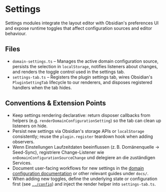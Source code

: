# Settings

Settings modules integrate the layout editor with Obsidian's preferences UI and expose runtime toggles that affect configuration sources and editor behaviour.

## Files

- `domain-settings.ts` – Manages the active domain configuration source, persists the selection in `localStorage`, notifies listeners about changes, and renders the toggle control used in the settings tab.
- `settings-tab.ts` – Registers the plugin settings tab, wires Obsidian's `PluginSettingTab` lifecycle to our renderers, and disposes registered handlers when the tab hides.

## Conventions & Extension Points

- Keep settings rendering declarative: return disposer callbacks from helpers (e.g. `renderDomainConfigurationSetting`) so the tab can clean up listeners on hide.
- Persist new settings via Obsidian's storage APIs or `localStorage` consistently; reuse the `plugin.register` teardown hook when adding observers.
- Wenn Einstellungen Laufzeitdaten beeinflussen (z. B. Domänenquelle → Seed-Sync), registriere Change-Listener wie `onDomainConfigurationSourceChange` und delegiere an die zuständigen Services.
- Document user-facing workflows for new settings in the [domain configuration documentation](../../docs/domain-configuration.md) or other relevant guides under `docs/`.
- When adding new toggles, define the underlying state or configuration first (see [`../config`](../config/README.md)) and inject the render helper into `settings-tab.ts`.

